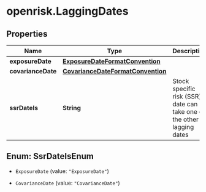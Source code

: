 # openrisk.LaggingDates

## Properties

Name | Type | Description | Notes
------------ | ------------- | ------------- | -------------
**exposureDate** | [**ExposureDateFormatConvention**](ExposureDateFormatConvention.md) |  | [optional] 
**covarianceDate** | [**CovarianceDateFormatConvention**](CovarianceDateFormatConvention.md) |  | [optional] 
**ssrDateIs** | **String** | Stock specific risk (SSR) date can take one of the other lagging dates | [optional] 



## Enum: SsrDateIsEnum


* `ExposureDate` (value: `"ExposureDate"`)

* `CovarianceDate` (value: `"CovarianceDate"`)




